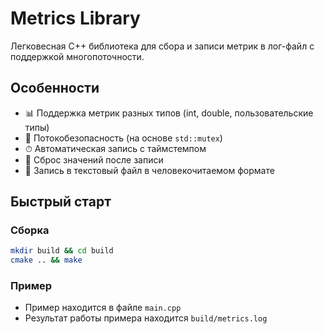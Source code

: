 # Metrics Library

Легковесная C++ библиотека для сбора и записи метрик в лог-файл с поддержкой многопоточности.

## Особенности

- 📊 Поддержка метрик разных типов (int, double, пользовательские типы)
- 🚀 Потокобезопасность (на основе `std::mutex`)
- ⏱ Автоматическая запись с таймстемпом
- 🔄 Сброс значений после записи
- 📂 Запись в текстовый файл в человекочитаемом формате

## Быстрый старт

### Сборка

```bash
mkdir build && cd build
cmake .. && make
```

### Пример

- Пример находится в файле `main.cpp`
- Результат работы примера находится `build/metrics.log`
